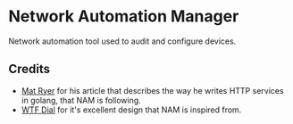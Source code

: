 # Network Automation Manager

Network automation tool used to audit and configure devices.

## Credits

- [Mat Ryer](https://grafana.com/blog/2024/02/09/how-i-write-http-services-in-go-after-13-years/#the-newserver-constructor) for his article that describes the way he writes HTTP services in golang, that NAM is following.
- [WTF Dial](https://github.com/benbjohnson/wtf) for it's excellent design that NAM is inspired from.

